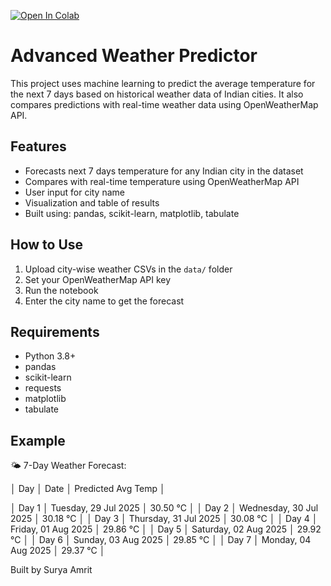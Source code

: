 [![Open In Colab](https://colab.research.google.com/assets/colab-badge.svg)](https://colab.research.google.com/github/SuryaAmritM/weather-forecaster/blob/main/Advanced_City_Weather_Forecaster.ipynb)

# Advanced Weather Predictor

This project uses machine learning to predict the average temperature for the next 7 days based on historical weather data of Indian cities. It also compares predictions with real-time weather data using OpenWeatherMap API.

## Features
- Forecasts next 7 days temperature for any Indian city in the dataset
- Compares with real-time temperature using OpenWeatherMap API
- User input for city name
- Visualization and table of results
- Built using: pandas, scikit-learn, matplotlib, tabulate

## How to Use
1. Upload city-wise weather CSVs in the `data/` folder
2. Set your OpenWeatherMap API key
3. Run the notebook
4. Enter the city name to get the forecast

## Requirements
- Python 3.8+
- pandas
- scikit-learn
- requests
- matplotlib
- tabulate

## Example
🌤️  7-Day Weather Forecast:

│ Day   │ Date                   │ Predicted Avg Temp   │

│ Day 1 │ Tuesday, 29 Jul 2025   │ 30.50 °C             │
│ Day 2 │ Wednesday, 30 Jul 2025 │ 30.18 °C             │
│ Day 3 │ Thursday, 31 Jul 2025  │ 30.08 °C             │
│ Day 4 │ Friday, 01 Aug 2025    │ 29.86 °C             │
│ Day 5 │ Saturday, 02 Aug 2025  │ 29.92 °C             │
│ Day 6 │ Sunday, 03 Aug 2025    │ 29.85 °C             │
│ Day 7 │ Monday, 04 Aug 2025    │ 29.37 °C             │


Built by Surya Amrit

